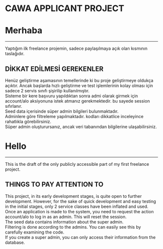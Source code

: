 # CAWA APPLICANT PROJECT

<h1>Merhaba</h1>
<hr />
Yaptığım ilk freelance projemin, sadece paylaşılmaya açık olan kısmının taslağıdır. 
<br/>
<h2>DİKKAT EDİLMESİ GEREKENLER</h2>
Henüz geliştirme aşamasının temellerinde ki bu proje geliştirmeye oldukça açıktır. Ancak başlarda hızlı geliştirme ve test işlemlerinin kolay olması için sadece 2 servis sınıfı şişirilip kullanılmıştır. 
<br/>
Sisteme bir kere başvuru yapıldıktan sonra admi olarak girmek için account/alo aksiyonuna istek atmanız gerekmektedir. bu sayede session sıfırlanır. 
<br/>
Seed data içerisinde süper admin bilgileri bulunmaktadır.
<br/>
Adminlere göre filtreleme yapılmaktadır. kodları dikkatlice inceleyince rahatlıkla görebilirsiniz. 
<br/>
Süper admin oluşturursanız, ancak veri tabanından bilgilerine ulaşabilirsiniz.

<h1>Hello</h1>
<hr />
This is the draft of the only publicly accessible part of my first freelance project.
<br/>
<h2>THINGS TO PAY ATTENTION TO</h2>
This project, in its early development stages, is quite open to further development. However, for the sake of quick development and easy testing in the initial stages, only 2 service classes have been inflated and used.
<br/>
Once an application is made to the system, you need to request the action account/alo to log in as an admin. This will reset the session.
<br/>
The seed data contains information about the super admin.
<br/>
Filtering is done according to the admins. You can easily see this by carefully examining the code.
<br/>
If you create a super admin, you can only access their information from the database.
